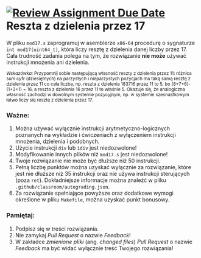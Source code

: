 [![Review Assignment Due Date](https://classroom.github.com/assets/deadline-readme-button-24ddc0f5d75046c5622901739e7c5dd533143b0c8e959d652212380cedb1ea36.svg)](https://classroom.github.com/a/sTu2AEYQ)
Reszta z dzielenia przez 17
===
W pliku `mod17.s` zaprogramuj w asemblerze `x86-64` procedurę o sygnaturze
`int mod17(uint64_t)`, która liczy resztę z dzielenia danej liczby przez 17.
Cała trudność zadania polega na tym, że rozwiązanie **nie może** używać
instrukcji mnożenia ani dzielenia.

<sub>*Wskazówka:* Przypomnij sobie następującą własność reszty z dzielenia
przez 11: różnica sum cyfr (dziesiętnych) na parzystych i nieparzystych
pozycjach ma taką samą resztę z dzielenia przez 11 co cała liczba, np.
reszta z dzielenia 183716 przez 11 to 5, bo (8+7+6)-(1+3+1) = 16, a reszta
z dzielenia 16 przez 11 to właśnie 5. Okazuje się, że analogiczna własność
zachodzi w dowolnym systemie pozycyjnym, np. w systemie szesnastkowym łatwo
liczy się resztę z dzielenia przez 17.</sub>

### Ważne:

1. Można używać wyłącznie instrukcji arytmetyczno-logicznych poznanych na
   wykładzie i ćwiczeniach z wyłączeniem instrukcji mnożenia, dzielenia i
   podobnych.
2. Użycie instrukcji `div` lub `idiv` jest niedozwolone!
3. Modyfikowanie innych plików niż `mod17.s` jest niedozwolone!
4. Twoje rozwiązanie nie może być dłuższe niż 50 instrukcji.
5. Pełną liczbę punktów można uzyskać wyłącznie za rozwiązanie, które jest
   nie dłuższe niż 35 instrukcji oraz nie używa instrukcji sterujących
   (poza `ret`). Dokładniejsze informacje można znaleźć
   w pliku `.github/classroom/autograding.json`.
6. Za rozwiązanie spełniające powyższe oraz dodatkowe wymogi określone
   w pliku `Makefile`, można uzyskać punkt bonusowy.



### Pamiętaj:

1. Podpisz się w treści rozwiązania.
2. Nie zamykaj _Pull Request_ o nazwie _Feedback_!
3. W zakładce _zmienione pliki_ (ang. _changed files_) _Pull Request_ o nazwie
   _Feedback_ ma być widać wyłącznie treść Twojego rozwiązania!
